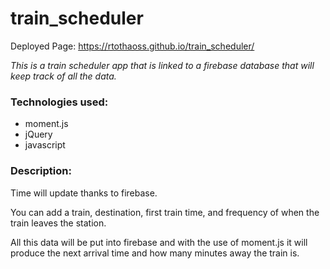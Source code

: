 # train_scheduler
Deployed Page: https://rtothaoss.github.io/train_scheduler/

_This is a train scheduler app that is linked to a firebase database that will keep track of all the data._

### Technologies used:
* moment.js
* jQuery
* javascript

### Description:

Time will update thanks to firebase.

You can add a train, destination, first train time, and frequency of when the train leaves the station.

All this data will be put into firebase and with the use of moment.js it will produce the next arrival time and how many minutes away the train is.
